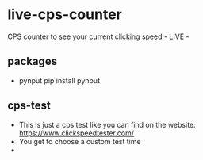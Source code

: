 # live-cps-counter
CPS counter to see your current clicking speed - LIVE -

## packages
- pynput
  pip install pynput

## cps-test
- This is just a cps test like you can find on the website: https://www.clickspeedtester.com/
- You get to choose a custom test time
- 
